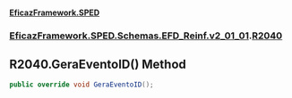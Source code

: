 #### [EficazFramework.SPED](EficazFrameworkSPED.md 'EficazFramework SPED')
### [EficazFramework.SPED.Schemas.EFD_Reinf.v2_01_01](EficazFramework.SPED.Schemas.EFD_Reinf.v2_01_01.md 'EficazFramework.SPED.Schemas.EFD_Reinf.v2_01_01').[R2040](EficazFramework.SPED.Schemas.EFD_Reinf.v2_01_01/R2040.md 'EficazFramework.SPED.Schemas.EFD_Reinf.v2_01_01.R2040')

## R2040.GeraEventoID() Method

```csharp
public override void GeraEventoID();
```